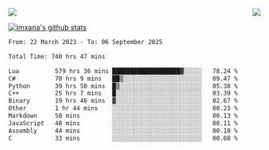 <p>
  <a href="https://count.getloli.com/"><img src="https://count.getloli.com/get/@xana.readme?theme=moebooru-h"></a>
  <img src="https://weather-icon.journeyad.repl.co/@hangzhou?v=1" align="right">
</p>


<a href="https://github.com/imxana"><img align="center" src="https://github-readme-stats.vercel.app/api?username=imxana&show_icons=true&include_all_commits=true&hide_border=tru&custom_title=imxana%27s%20Github%20Stats" alt="imxana's github stats" /></a> 

<!--START_SECTION:waka-->

```txt
From: 22 March 2023 - To: 06 September 2025

Total Time: 740 hrs 47 mins

Lua          579 hrs 36 mins ███████████████████▓░░░░░   78.24 %
C#           70 hrs 9 mins   ██▒░░░░░░░░░░░░░░░░░░░░░░   09.47 %
Python       39 hrs 50 mins  █▒░░░░░░░░░░░░░░░░░░░░░░░   05.38 %
C++          25 hrs 7 mins   █░░░░░░░░░░░░░░░░░░░░░░░░   03.39 %
Binary       19 hrs 46 mins  ▓░░░░░░░░░░░░░░░░░░░░░░░░   02.67 %
Other        1 hr 44 mins    ░░░░░░░░░░░░░░░░░░░░░░░░░   00.23 %
Markdown     58 mins         ░░░░░░░░░░░░░░░░░░░░░░░░░   00.13 %
JavaScript   48 mins         ░░░░░░░░░░░░░░░░░░░░░░░░░   00.11 %
Assembly     44 mins         ░░░░░░░░░░░░░░░░░░░░░░░░░   00.10 %
C            33 mins         ░░░░░░░░░░░░░░░░░░░░░░░░░   00.08 %
```

<!--END_SECTION:waka-->
